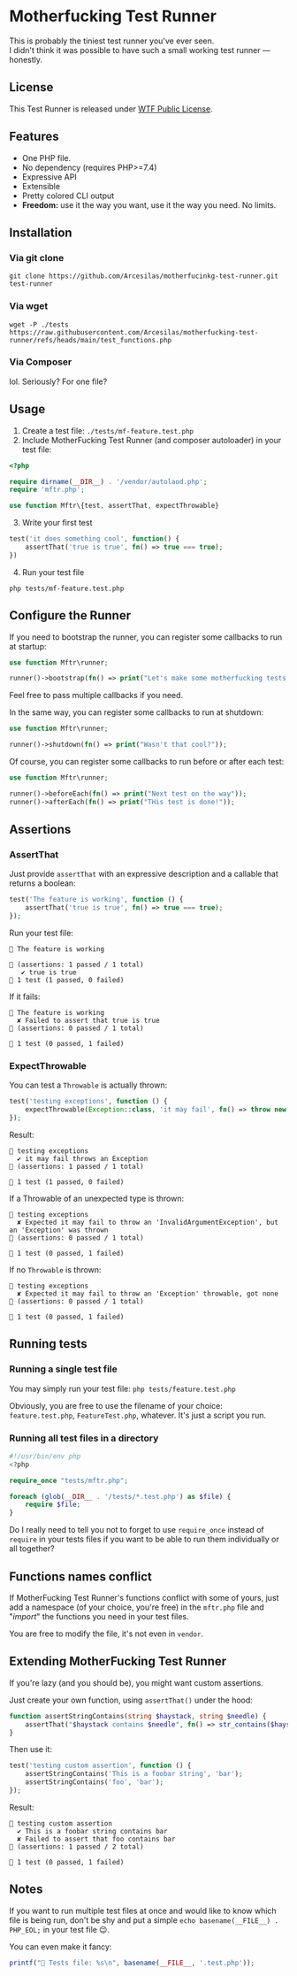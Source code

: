 # Motherfucking Test Runner

This is probably the tiniest test runner you've ever seen.  
I didn't think it was possible to have such a small working test runner — honestly. 

## License

This Test Runner is released under [WTF Public License](https://www.wtfpl.net/).

## Features

- One PHP file.
- No dependency (requires PHP>=7.4)
- Expressive API
- Extensible
- Pretty colored CLI output
- **Freedom:** use it the way you want, use it the way you need. No limits.

## Installation

### Via git clone

```shell
git clone https://github.com/Arcesilas/motherfucinkg-test-runner.git test-runner
```

### Via wget

```shell
wget -P ./tests https://raw.githubusercontent.com/Arcesilas/motherfucking-test-runner/refs/heads/main/test_functions.php
```

### Via Composer

lol. Seriously? For one file?

## Usage

1. Create a test file: `./tests/mf-feature.test.php`
2. Include MotherFucking Test Runner (and composer autoloader) in your test file:
```php
<?php

require dirname(__DIR__) . '/vendor/autolaod.php';
require 'mftr.php';

use function Mftr\{test, assertThat, expectThrowable}
```
3. Write your first test
```php
test('it does something cool', function() {
    assertThat('true is true', fn() => true === true);
})
```
4. Run your test file
```shell
php tests/mf-feature.test.php
```

## Configure the Runner

If you need to bootstrap the runner, you can register some callbacks to run at startup:

```php
use function Mftr\runner;

runner()->bootstrap(fn() => print("Let's make some motherfucking tests!"));
```

Feel free to pass multiple callbacks if you need.

In the same way, you can register some callbacks to run at shutdown:

```php
use function Mftr\runner;

runner()->shutdown(fn() => print("Wasn't that cool?"));
```

Of course, you can register some callbacks to run before or after each test:

```php
use function Mftr\runner;

runner()->beforeEach(fn() => print("Next test on the way"));
runner()->afterEach(fn() => print("THis test is done!"));
```

## Assertions

### AssertThat

Just provide `assertThat` with an expressive description and a callable that returns a boolean:

```php
test('The feature is working', function () {
    assertThat('true is true', fn() => true === true);
});
```

Run your test file:
```shell
🧪 The feature is working

🎯 (assertions: 1 passed / 1 total)
   ✔ true is true
📃 1 test (1 passed, 0 failed)
```

If it fails:
```shell
🧪 The feature is working
  ✘ Failed to assert that true is true
🚫 (assertions: 0 passed / 1 total)

📃 1 test (0 passed, 1 failed)
```

### ExpectThrowable

You can test a `Throwable` is actually thrown:
```php
test('testing exceptions', function () {
    expectThrowable(Exception::class, 'it may fail', fn() => throw new Exception());
});
```
Result:
```shell
🧪 testing exceptions
  ✔ it may fail throws an Exception 
🎯 (assertions: 1 passed / 1 total)

📃 1 test (1 passed, 0 failed)
```

If a Throwable of an unexpected type is thrown:
```shell
🧪 testing exceptions
  ✘ Expected it may fail to throw an 'InvalidArgumentException', but an 'Exception' was thrown
🚫 (assertions: 0 passed / 1 total)

📃 1 test (0 passed, 1 failed)
```

If no `Throwable` is thrown:
```shell
🧪 testing exceptions
  ✘ Expected it may fail to throw an 'Exception' throwable, got none
🚫 (assertions: 0 passed / 1 total)

📃 1 test (0 passed, 1 failed)
```

## Running tests

### Running a single test file

You may simply run your test file: `php tests/feature.test.php`

Obviously, you are free to use the filename of your choice: `feature.test.php`, `FeatureTest.php`, whatever. It's just a script you run.

### Running all test files in a directory

```php
#!/usr/bin/env php
<?php

require_once "tests/mftr.php";

foreach (glob(__DIR__ . '/tests/*.test.php') as $file) {
    require $file;
}
```
Do I really need to tell you not to forget to use `require_once` instead of `require` in your tests files if you want to be able to run them individually or all together?

## Functions names conflict

If MotherFucking Test Runner's functions conflict with some of yours, just add a namespace (of your choice, you're free) in the `mftr.php` file and "*import*" the functions you need in your test files.

You are free to modify the file, it's not even in `vendor`.

## Extending MotherFucking Test Runner

If you're lazy (and you should be), you might want custom assertions.

Just create your own function, using `assertThat()` under the hood:

```php
function assertStringContains(string $haystack, string $needle) {
    assertThat("$haystack contains $needle", fn() => str_contains($haystack, $needle));
}
```

Then use it:

```php
test('testing custom assertion', function () {
    assertStringContains('This is a foobar string', 'bar');
    assertStringContains('foo', 'bar');
});
```

Result:
```shell
🧪 testing custom assertion
  ✔ This is a foobar string contains bar
  ✘ Failed to assert that foo contains bar
🚫 (assertions: 1 passed / 2 total)

📃 1 test (0 passed, 1 failed)
```

## Notes

If you want to run multiple test files at once and would like to know which file is being run, don't be shy and put a simple `echo basename(__FILE__) . PHP_EOL;` in your test file 😉.

You can even make it fancy:
```php
printf("📄 Tests file: %s\n", basename(__FILE__, '.test.php'));
```
